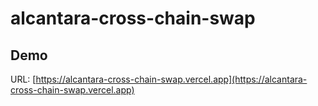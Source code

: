 # alcantara-cross-chain-swap

## Demo

URL: [https://alcantara-cross-chain-swap.vercel.app](https://alcantara-cross-chain-swap.vercel.app)